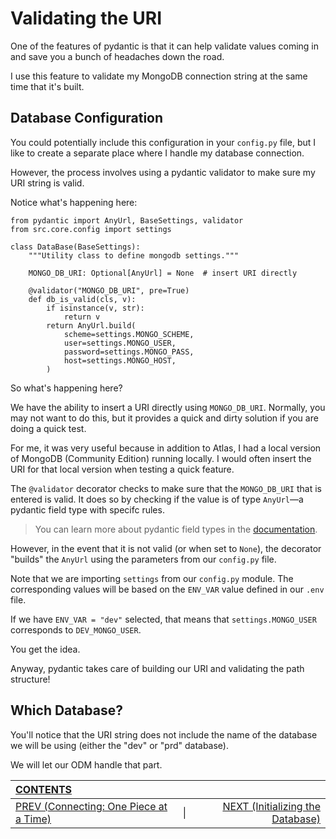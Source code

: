 # Validating the URI

One of the features of pydantic is that it can help validate values coming in and save you a bunch of headaches down the road.

I use this feature to validate my MongoDB connection string at the same time that it's built.

## Database Configuration

You could potentially include this configuration in your `config.py` file, but I like to create a separate place where I handle my database connection.

However, the process involves using a pydantic validator to make sure my URI string is valid.

Notice what's happening here:

    from pydantic import AnyUrl, BaseSettings, validator
    from src.core.config import settings
    
    class DataBase(BaseSettings):
        """Utility class to define mongodb settings."""

        MONGO_DB_URI: Optional[AnyUrl] = None  # insert URI directly 

        @validator("MONGO_DB_URI", pre=True)
        def db_is_valid(cls, v):
            if isinstance(v, str):
                return v
            return AnyUrl.build(
                scheme=settings.MONGO_SCHEME,
                user=settings.MONGO_USER,
                password=settings.MONGO_PASS,
                host=settings.MONGO_HOST,
            )


So what's happening here?

We have the ability to insert a URI directly using `MONGO_DB_URI`. Normally, you may not want to do this, but it provides a quick and dirty solution if you are doing a quick test.

For me, it was very useful because in addition to Atlas, I had a local version of MongoDB (Community Edition) running locally. I would often insert the URI for that local version when testing a quick feature.

The `@validator` decorator checks to make sure that the `MONGO_DB_URI` that is entered is valid. It does so by checking if the value is of type `AnyUrl`&mdash;a pydantic field type with specifc rules.

>You can learn more about pydantic field types in the [documentation](https://pydantic-docs.helpmanual.io/usage/types/).

However, in the event that it is not valid (or when set to `None`), the decorator "builds" the `AnyUrl` using the parameters from our `config.py` file.

Note that we are importing `settings` from our `config.py` module. The corresponding values will be based on the `ENV_VAR` value defined in our `.env` file. 

If we have `ENV_VAR = "dev"` selected, that means that `settings.MONGO_USER` corresponds to `DEV_MONGO_USER`.

You get the idea.

Anyway, pydantic takes care of building our URI and validating the path structure!

## Which Database?

You'll notice that the URI string does not include the name of the database we will be using (either the "dev" or "prd" database).

We will let our ODM handle that part.

| [CONTENTS](../00_Introduction/01_Table_of_Contents.md)  | | |
|:---|:---:|---:|
|  [PREV (Connecting: One Piece at a Time)](3.3_Connecting.md) |\|| [NEXT (Initializing the Database)](3.5_Initializing_Database.md)   |